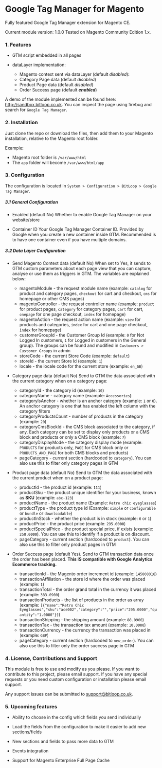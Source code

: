 # Google Tag Manager for Magento

Fully featured Google Tag Manager extension for Magento CE. 

Current module version: 1.0.0
Tested on Magento Community Edition 1.x. 

### 1. Features

* GTM script embedded in all pages

* dataLayer implementation:
	* Magento context sent via dataLayer (default *disabled*):
	* Category Page data (default *disabled*)
	* Product Page data (default *disabled*)
	* Order Success page (default ***enabled***)
	
A demo of the module implemented can be found here: http://sandbox.bitloop.co.uk. You can inspect the page using firebug and search for `Google Tag Manager`.
	
### 2. Installation

Just clone the repo or download the files, then add them to your Magento installation, relative to the Magento root folder.

Example:
- Magento root folder is `/var/www/html`
- The `app` folder will become `/var/www/html/app`

### 3. Configuration

The configuration is located in `System > Configuration > BitLoop > Google Tag Manager`.

##### 3.1 General Configuration

* Enabled (default No)
Whether to enable Google Tag Manager on your website/store

* Container ID
Your Google Tag Manager Container ID. Provided by Google when you create a new container inside GTM. Recommended is to have one container even if you have multiple domains.

##### 3.2 Data Layer Configuration

* Send Magento Context data (default No)
When set to Yes, it sends to GTM custom parameters about each page view that you can capture, analyse or use them as triggers in GTM. The variables are explained below:

	* magentoModule - the request module name (example: `catalog` for product and category pages, `checkout` for cart and checkout, `cms` for homepage or other CMS pages)
	* magentoController - the request controller name (example: `product` for product pages, `category` for category pages, `cart` for cart, `onepage` for one page checkout, `index` for homepage)
	* magentoAction - the request action name (example: `view` for products and categories, `index` for cart and one page checkout, `index` for homepage)
	* customerGroupId - the Customer Group Id (example: `0` for Not Logged In customers, `1` for Logged in customers in the General group). The groups can be found and modified in `Customers > Customer Groups` in admin
	* storeCode - the current Store Code (example: `default`)
	* storeId - the current Store Id (example: `1`)
	* locale - the locale code for the current store (example: `en_GB`)

* Category page data (default No)
Send to GTM the data associated with the current category when on a category page:

	* categoryId - the category id (example: `10`)
	* categoryName - category name (example: `Accessories`)
	* categoryIsAnchor - whether is an anchor category (example: `1` or `0`). An anchor category is one that has enabled the left column with the category filters
	* categoryProductsCount - number of products in the category (example: `20`)
	* categoryCmsBlockId - the CMS block associated to the category, if any. Each category can be set to display only products or a CMS block and products or only a CMS block (example: `7`)
	* categoryDisplayMode - the category display mode (example: `PRODUCTS` for products only, `PAGE` for CMS block only or `PRODUCTS_AND_PAGE` for both CMS blocks and products)
	* pageCategory - current section (hardcoded to `category`). You can also use this to filter only category pages in GTM
	
* Product page data (default No)
Send to GTM the data associated with the current product when on a product page:

	* productId - the product id (example: `111`)
	* productSku - the product unique identifier for your business, known as **SKU** (example: `abc-123`)
	* productName - the product name (Example: `Retro chic eyeglasses`)
	* productType - the product type id (Example: `simple` or `configurable` or `bundle` or `downloadable`)
	* productInStock - whether the product is in stock (example: `0` or `1`)
	* productPrice - the product price (example: `295.0000`)
	* productSpecialPrice - the product special price, if exists (example: `250.0000`). You can use this to identify if a product is on discount.
	* pageCategory - current section (hardcoded to `product`). You can also use this to filter only product pages in GTM 
	
* Order Success page (default Yes). 
Send to GTM transaction data once the order has been placed. **This IS compatible with Google Analytics Ecommerce tracking.**

	* transactionId - the Magento order increment id (example: `145000018`)
	* transactionAffiliation - the store id where the order was placed (example: `1`)
	* transactionTotal - the order grand total in the currency it was placed (example: `383.0900`)
	* transactionProducts - the list of products in the order as array (example: `[{"name":"Retro Chic Eyeglasses","sku":"ace002","category":"","price":"295.0000","quantity":"1.0000"}]`)
	* transactionShipping - the shipping amount (example: `88.0900`)
	* transactionTax - the transaction tax amount (example: `10.0000`)
	* transactionCurrency - the currency the transaction was placed in (example: `GBP`)
	* pageCategory - current section (hardcoded to `new_order`). You can also use this to filter only the order success page in GTM
	
### 4. License, Contributions and Support

This module is free to use and modify as you please. 
If you want to contribute to this project, please email support.
If you have any special requests or you need custom configuration or installation please email support.

Any support issues can be submitted to support@bitloop.co.uk.

### 5. Upcoming features

* Ability to choose in the config which fields you send individually

* Load the fields from the configuration to make it easier to add new sections/fields

* New sections and fields to pass more data to GTM

* Events integration

* Support for Magento Enterprise Full Page Cache